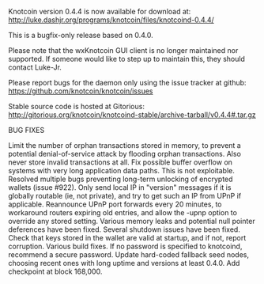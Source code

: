 Knotcoin version 0.4.4 is now available for download at:
http://luke.dashjr.org/programs/knotcoin/files/knotcoind-0.4.4/

This is a bugfix-only release based on 0.4.0.

Please note that the wxKnotcoin GUI client is no longer maintained nor supported. If someone would like to step up to maintain this, they should contact Luke-Jr.

Please report bugs for the daemon only using the issue tracker at github:
https://github.com/knotcoin/knotcoin/issues

Stable source code is hosted at Gitorious:
http://gitorious.org/knotcoin/knotcoind-stable/archive-tarball/v0.4.4#.tar.gz

BUG FIXES

Limit the number of orphan transactions stored in memory, to prevent a potential denial-of-service attack by flooding orphan transactions. Also never store invalid transactions at all.
Fix possible buffer overflow on systems with very long application data paths. This is not exploitable.
Resolved multiple bugs preventing long-term unlocking of encrypted wallets (issue #922).
Only send local IP in "version" messages if it is globally routable (ie, not private), and try to get such an IP from UPnP if applicable.
Reannounce UPnP port forwards every 20 minutes, to workaround routers expiring old entries, and allow the -upnp option to override any stored setting.
Various memory leaks and potential null pointer deferences have been
fixed.
Several shutdown issues have been fixed.
Check that keys stored in the wallet are valid at startup, and if not,
report corruption.
Various build fixes.
If no password is specified to knotcoind, recommend a secure password.
Update hard-coded fallback seed nodes, choosing recent ones with long uptime and versions at least 0.4.0.
Add checkpoint at block 168,000.

